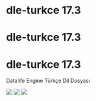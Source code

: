 # dle-turkce 17.3
# dle-turkce 17.3
# dle-turkce 17.3
Datalife Engine Türkçe Dil Dosyası

<img src="https://img.shields.io/badge/dle-17.3-007dad.svg"> <img src="https://img.shields.io/badge/lang-tr-ce600f.svg"> <img src="https://img.shields.io/badge/license-GNU-60ce0f.svg">


